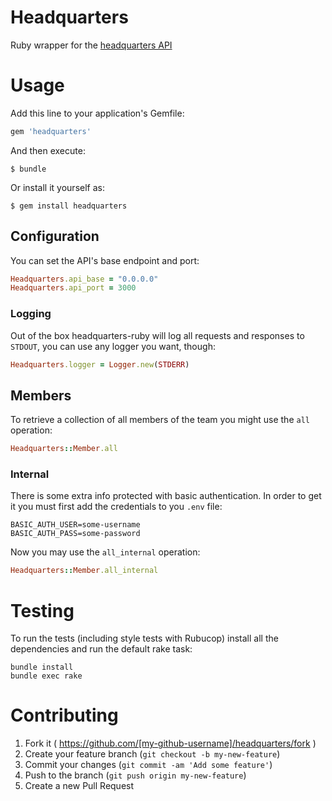 # Headquarters

Ruby wrapper for the [headquarters API](https://github.com/groupbuddies/headquarters)

# Usage

Add this line to your application's Gemfile:

```ruby
gem 'headquarters'
```

And then execute:

    $ bundle

Or install it yourself as:

    $ gem install headquarters

## Configuration

You can set the API's base endpoint and port:

```ruby
Headquarters.api_base = "0.0.0.0"
Headquarters.api_port = 3000
```

### Logging

Out of the box headquarters-ruby will log all requests and responses to `STDOUT`, you
can use any logger you want, though:

```ruby
Headquarters.logger = Logger.new(STDERR)
```

## Members

To retrieve a collection of all members of the team you might use the `all`
operation:

```ruby
Headquarters::Member.all
```

### Internal

There is some extra info protected with basic authentication. In order to get it
you must first add the credentials to you `.env` file:

```
BASIC_AUTH_USER=some-username
BASIC_AUTH_PASS=some-password
```

Now you may use the `all_internal` operation:

```ruby
Headquarters::Member.all_internal
```

# Testing

To run the tests (including style tests with Rubucop) install all the
dependencies and run the default rake task:

```
bundle install
bundle exec rake
```

# Contributing

1. Fork it ( https://github.com/[my-github-username]/headquarters/fork )
2. Create your feature branch (`git checkout -b my-new-feature`)
3. Commit your changes (`git commit -am 'Add some feature'`)
4. Push to the branch (`git push origin my-new-feature`)
5. Create a new Pull Request
